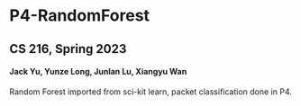 P4-RandomForest
===============

CS 216, Spring 2023
-------------------
#### Jack Yu, Yunze Long, Junlan Lu, Xiangyu Wan


Random Forest imported from sci-kit learn, packet classification done in P4.
